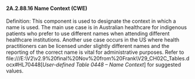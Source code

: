 #### 2A.2.88.16 Name Context (CWE)

Definition: This component is used to designate the context in which a name is used. The main use case is in Australian healthcare for indigenous patients who prefer to use different names when attending different healthcare institutions. Another use case occurs in the US where health practitioners can be licensed under slightly different names and the reporting of the correct name is vital for administrative purposes. Refer to file:///E:\V2\v2.9%20final%20Nov%20from%20Frank\V29_CH02C_Tables.docx#HL70448[_User-defined Table 0448 – Name Context_] for suggested values.
